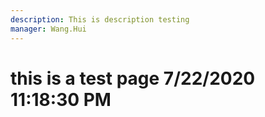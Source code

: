 ```yaml
---
description: This is description testing
manager: Wang.Hui
---
```

# this is a test page 7/22/2020 11:18:30 PM